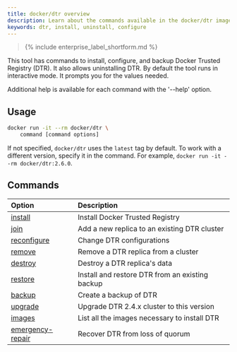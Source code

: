 ```yaml
---
title: docker/dtr overview
description: Learn about the commands available in the docker/dtr image.
keywords: dtr, install, uninstall, configure
---
```


>{% include enterprise_label_shortform.md %}

This tool has commands to install, configure, and backup Docker
Trusted Registry (DTR). It also allows uninstalling DTR.
By default the tool runs in interactive mode. It prompts you for
the values needed.

Additional help is available for each command with the '--help' option.


## Usage

```bash
docker run -it --rm docker/dtr \
    command [command options]
```


If not specified, `docker/dtr` uses the `latest` tag by default. To work with a different version, specify it in the command. For example, `docker run -it --rm docker/dtr:2.6.0`.


## Commands

| Option                               | Description                                     |
|:-------------------------------------|:------------------------------------------------|
| [install](install/)                   | Install Docker Trusted Registry                 |
| [join](join/)                         | Add a new replica to an existing DTR cluster    |
| [reconfigure](reconfigure/)           | Change DTR configurations                       |
| [remove](remove/)                     | Remove a DTR replica from a cluster             |
| [destroy](destroy/)                   | Destroy a DTR replica's data                    |
| [restore](restore/)                   | Install and restore DTR from an existing backup |
| [backup](backup/)                     | Create a backup of DTR                          |
| [upgrade](upgrade/)                   | Upgrade DTR 2.4.x cluster to this version       |
| [images](images/)                     | List all the images necessary to install DTR    |
| [emergency-repair](emergency-repair/) | Recover DTR from loss of quorum                 |
